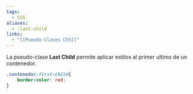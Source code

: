 ```yaml
---
tags:
  - CSS
aliases:
  - :last-child
links:
  - "[[Pseudo-Clases CSS]]"
---
```


La pseudo-clase **Last Child** permite aplicar estilos al primer ultimo de un contenedor.
```css
.contenedor:first-child{
	border-color: red;
}
```